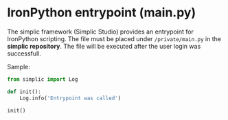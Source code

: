 # IronPython entrypoint (main.py)

The simplic framework (Simplic Studio) provides an entrypoint for IronPython scripting. The file
must be placed under `/private/main.py` in the __simplic repository__. The file will be executed after the user login was successfull.

Sample:

```python
from simplic import Log

def init():
	Log.info('Entrypoint was called')

init()
```